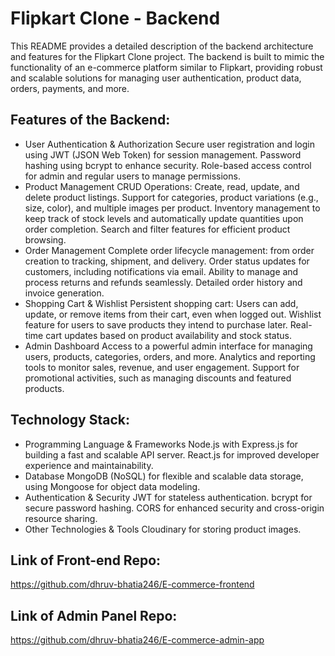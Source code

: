 # Flipkart Clone - Backend
This README provides a detailed description of the backend architecture and features for the Flipkart Clone project. The backend is built to mimic the functionality of an e-commerce platform similar to Flipkart, providing robust and scalable solutions for managing user authentication, product data, orders, payments, and more.

## Features of the Backend:
- User Authentication & Authorization
Secure user registration and login using JWT (JSON Web Token) for session management.
Password hashing using bcrypt to enhance security.
Role-based access control for admin and regular users to manage permissions.
- Product Management
CRUD Operations: Create, read, update, and delete product listings.
Support for categories, product variations (e.g., size, color), and multiple images per product.
Inventory management to keep track of stock levels and automatically update quantities upon order completion.
Search and filter features for efficient product browsing.
- Order Management
Complete order lifecycle management: from order creation to tracking, shipment, and delivery.
Order status updates for customers, including notifications via email.
Ability to manage and process returns and refunds seamlessly.
Detailed order history and invoice generation.
- Shopping Cart & Wishlist
Persistent shopping cart: Users can add, update, or remove items from their cart, even when logged out.
Wishlist feature for users to save products they intend to purchase later.
Real-time cart updates based on product availability and stock status.
- Admin Dashboard
Access to a powerful admin interface for managing users, products, categories, orders, and more.
Analytics and reporting tools to monitor sales, revenue, and user engagement.
Support for promotional activities, such as managing discounts and featured products.

## Technology Stack:
- Programming Language & Frameworks
Node.js with Express.js for building a fast and scalable API server.
React.js for improved developer experience and maintainability.
- Database
MongoDB (NoSQL) for flexible and scalable data storage, using Mongoose for object data modeling.
- Authentication & Security
JWT for stateless authentication.
bcrypt for secure password hashing.
CORS for enhanced security and cross-origin resource sharing.
- Other Technologies & Tools
Cloudinary for storing product images.

## Link of Front-end Repo:
https://github.com/dhruv-bhatia246/E-commerce-frontend

## Link of Admin Panel Repo:
https://github.com/dhruv-bhatia246/E-commerce-admin-app
